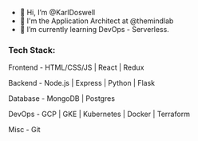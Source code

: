 - 👋 Hi, I’m @KarlDoswell
- 🏢 I'm the Application Architect at @themindlab
- 🌱 I’m currently learning DevOps - Serverless.

<h3>Tech Stack:</h3>

Frontend - HTML/CSS/JS | React | Redux

Backend  - Node.js | Express | Python | Flask

Database - MongoDB | Postgres 

DevOps   - GCP | GKE | Kubernetes | Docker | Terraform 

Misc     - Git
<!---
KarlDoswell/KarlDoswell is a ✨ special ✨ repository because its `README.md` (this file) appears on your GitHub profile.
You can click the Preview link to take a look at your changes.
--->
